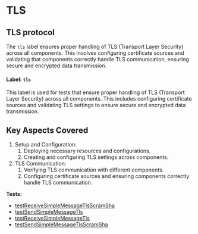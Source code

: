 # TLS 
 
## TLS protocol

The `tls` label ensures proper handling of TLS (Transport Layer Security) across all components. 
This involves configuring certificate sources and validating that components correctly handle TLS communication, 
ensuring secure and encrypted data transmission.

#### Label: `tls`

This label is used for tests that ensure proper handling of TLS (Transport Layer Security) across all components. This includes configuring certificate sources and validating TLS settings to ensure secure and encrypted data transmission.

## Key Aspects Covered
1. Setup and Configuration:
   1. Deploying necessary resources and configurations.
   2. Creating and configuring TLS settings across components.
2. TLS Communication:
   1. Verifying TLS communication with different components.
   2. Configuring certificate sources and ensuring components correctly handle TLS communication.

<!-- generated part -->
**Tests:**
- [testReceiveSimpleMessageTlsScramSha](../../.././development-docs/systemtests/io.strimzi.systemtest.bridge.HttpBridgeScramShaST.md)
- [testSendSimpleMessageTls](../../.././development-docs/systemtests/io.strimzi.systemtest.bridge.HttpBridgeTlsST.md)
- [testReceiveSimpleMessageTls](../../.././development-docs/systemtests/io.strimzi.systemtest.bridge.HttpBridgeTlsST.md)
- [testSendSimpleMessageTlsScramSha](../../.././development-docs/systemtests/io.strimzi.systemtest.bridge.HttpBridgeScramShaST.md)
